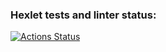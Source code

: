 ### Hexlet tests and linter status:
[![Actions Status](https://github.com/Estisui/js-react-developer-project-12/workflows/hexlet-check/badge.svg)](https://github.com/Estisui/js-react-developer-project-12/actions)